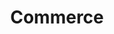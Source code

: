 ---
# This topic lives at
# https://digital.gov/topics/commerce

# Topic Title
title: "Commerce"

# description — keep it short and clear
# summary: ""

# Weight
weight: 1

# For more information on managing topics,
# see https://github.com/GSA/digitalgov.gov/wiki/topics
---